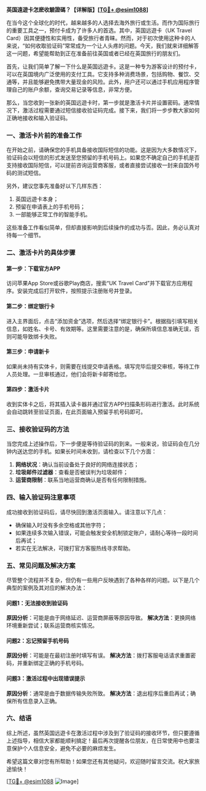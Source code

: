 **英国遠遊卡怎麽收驗證碼？【详解版】[[TG💪+ @esim1088](https://t.me/s/esim1088)]**

在当今这个全球化的时代，越来越多的人选择去海外旅行或生活。而作为国际旅行的重要工具之一，预付卡成为了许多人的首选。其中，英国远遊卡（UK Travel Card）因其便捷性和实用性，备受旅行者青睐。然而，对于初次使用这种卡的人来说，“如何收取验证码”常常成为一个让人头疼的问题。今天，我们就来详细解答这一问题，希望能帮助到正在准备前往英国或者已经在英国旅行的朋友们。

首先，让我们简单了解一下什么是英国远遊卡。这是一种专为游客设计的预付卡，可以在英国境内广泛使用的支付工具。它支持多种消费场景，包括购物、餐饮、交通等，并且能够避免携带大量现金的风险。此外，用户还可以通过手机应用程序管理自己的账户余额，查询交易记录等信息，非常方便。

那么，当您收到一张新的英国远遊卡时，第一步就是激活卡片并设置密码。通常情况下，激活过程需要通过短信接收验证码完成。接下来，我们将一步步教大家如何正确地接收和输入验证码。

### 一、激活卡片前的准备工作

在开始之前，请确保您的手机具备接收国际短信的功能。这是因为大多数情况下，验证码会以短信的形式发送至您预留的手机号码上。如果您不确定自己的手机是否支持接收国际短信，可以提前咨询运营商客服，或者直接尝试接收一封来自国外号码的测试短信。

另外，建议您事先准备好以下几样东西：
1. 英国远遊卡本身；
2. 预留在申请表上的手机号码；
3. 一部能够正常工作的智能手机。

这些准备工作看似简单，但却直接影响到后续操作的成功与否。因此，务必认真对待每一个细节。

### 二、激活卡片的具体步骤

#### 第一步：下载官方APP
访问苹果App Store或谷歌Play商店，搜索“UK Travel Card”并下载官方应用程序。安装完成后打开软件，按照提示注册账号并登录。

#### 第二步：绑定银行卡
进入主界面后，点击“添加资金”选项，然后选择“绑定银行卡”。根据指引填写相关信息，如姓名、卡号、有效期等。这里需要注意的是，确保所填信息准确无误，否则可能导致绑卡失败。

#### 第三步：申请新卡
如果尚未持有实体卡，则需要在线提交申请表格。填写完毕后提交审核，等待工作人员处理。一旦审核通过，他们会将新卡邮寄给您。

#### 第四步：激活卡片
收到实体卡之后，将其插入读卡器并通过官方APP扫描条形码进行激活。此时系统会自动跳转至验证页面，在此页面输入预留手机号码即可。

### 三、接收验证码的方法

当您完成上述操作后，下一步便是等待验证码的到来。一般来说，验证码会在几分钟内送达您的手机。如果长时间未收到，请检查以下几个方面：

1. **网络状况**：确认当前设备处于良好的网络连接状态；
2. **垃圾邮件过滤器**：查看是否被误判为垃圾邮件；
3. **运营商限制**：联系当地运营商确认是否有任何限制措施。

### 四、输入验证码注意事项

成功接收到验证码后，请尽快回到激活页面输入。请注意以下几点：
- 确保输入时没有多余空格或其他字符；
- 如果连续多次输入错误，可能会触发安全机制锁定账户，请耐心等待一段时间后再试；
- 若实在无法解决，可拨打官方客服热线寻求帮助。

### 五、常见问题及解决方案

尽管整个流程并不复杂，但仍有一些用户反映遇到了各种各样的问题。以下是几个典型的案例及其对应的解决办法：

#### 问题1：无法接收到验证码
**原因分析**：可能是由于网络延迟、运营商屏蔽等原因导致。
**解决方法**：更换网络环境重新尝试；联系运营商核实情况。

#### 问题2：忘记预留手机号码
**原因分析**：可能是在最初注册时填写有误。
**解决方法**：拨打客服电话请求重置密码，并重新绑定正确的手机号码。

#### 问题3：激活过程中出现错误提示
**原因分析**：通常是由于数据传输失败所致。
**解决方法**：退出程序后重启再试；确保所有信息录入正确。

### 六、结语

综上所述，虽然英国远遊卡在激活过程中涉及到了验证码的接收环节，但只要遵循上述指导，相信大家都能顺利搞定！最后再次提醒各位朋友，在日常使用中也要注意保护个人信息安全，避免不必要的麻烦发生。

希望这篇文章对您有所帮助！如果您还有其他疑问，欢迎随时留言交流。祝大家旅途愉快！

[[TG💪+ @esim1088](https://t.me/s/esim1088) ![Image](https://i.postimg.cc/4NQfJmqS/Snipaste-2025-05-13-00-14-12.png)]